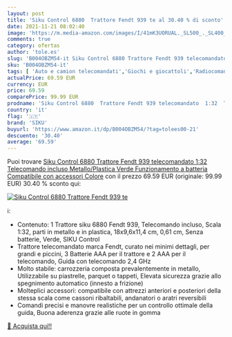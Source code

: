 ```yaml
---
layout: post
title: 'Siku Control 6880  Trattore Fendt 939 te al 30.40 % di sconto'
date: 2021-11-21 08:02:40
image: 'https://m.media-amazon.com/images/I/41mK3UORUAL._SL500_._SL400_.jpg'
comments: true
category: ofertas
author: 'tole.es'
slug: 'B004OBZM54-it Siku Control 6880 Trattore Fendt 939 telecomandato 1:32...'
sku: 'B004OBZM54-it'
tags: [ 'Auto e camion telecomandati','Giochi e giocattoli','Radiocomandati e telecomandati','Veicoli agricoli giocattolo telecomandati','Veicoli giocattolo','siku', ]
actualPrice: 69.59 EUR
currency: EUR
price: 69.59
comparePrice: 99.99 EUR
prodname: 'Siku Control 6880  Trattore Fendt 939 telecomandato  1:32  Telecomando incluso  Metallo/Plastica  Verde  Funzionamento a batteria  Compatibile con accessori  Colore'
country: 'it'
flag: '🇮🇹'
brand: 'SIKU'
buyurl: 'https://www.amazon.it/dp/B004OBZM54/?tag=tolees00-21'
descuento: '30.40'
average: '69.59'
---
```


Puoi trovare [Siku Control 6880  Trattore Fendt 939 telecomandato  1:32  Telecomando incluso  Metallo/Plastica  Verde  Funzionamento a batteria  Compatibile con accessori  Colore](https://www.amazon.it/dp/B004OBZM54/?tag=tolees00-21) con il prezzo 69.59 EUR (originale: 99.99 EUR) 30.40 % sconto qui:

[![Siku Control 6880  Trattore Fendt 939 te](https://m.media-amazon.com/images/I/41mK3UORUAL._SL500_._SL400_.jpg)](https://www.amazon.it/dp/B004OBZM54/?tag=tolees00-21)

ℹ️:

- Contenuto: 1 Trattore siku 6880 Fendt 939, Telecomando incluso, Scala 1:32, parti in metallo e in plastica, 18x9,6x11,4 cm, 0,61 cm, Senza batterie, Verde, SIKU Control
- Trattore telecomandato marca Fendt, curato nei minimi dettagli, per grandi e piccini, 3 Batterie AAA per il trattore e 2 AAA per il telecomando, Guida con telecomando 2,4 GHz
- Molto stabile: carrozzeria composta prevalentemente in metallo, Utilizzabile su piastrelle, parquet o tappeti, Elevata sicurezza grazie allo spegnimento automatico (innesto a frizione)
- Molteplici accessori: compatibile con attrezzi anteriori e posteriori della stessa scala come cassoni ribaltabili, andanatori o aratri reversibili
- Comandi precisi e manovre realistiche per un controllo ottimale della guida, Buona aderenza grazie alle ruote in gomma

[🛒 Acquista qui!!](https://www.amazon.it/dp/B004OBZM54/?tag=tolees00-21)
